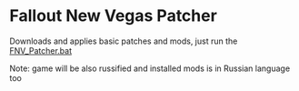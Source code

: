 # Fallout New Vegas Patcher
Downloads and applies basic patches and mods, just run the [FNV_Patcher.bat](https://github.com/Gsset/FNV-Patcher/releases/download/script/FNV_Patcher.bat)

Note: game will be also russified and installed mods is in Russian language too
